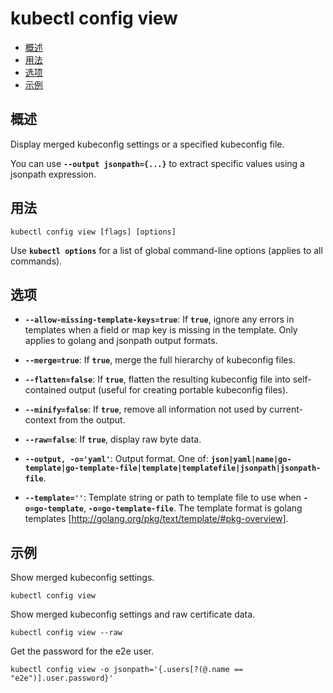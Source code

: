 # kubectl config view

+ [概述](#%E6%A6%82%E8%BF%B0)
+ [用法](#%E7%94%A8%E6%B3%95)
+ [选项](#%E9%80%89%E9%A1%B9)
+ [示例](#%E7%A4%BA%E4%BE%8B)

## 概述

Display merged kubeconfig settings or a specified kubeconfig file.

You can use **`--output jsonpath={...}`** to extract specific values using a jsonpath expression.

## 用法

```
kubectl config view [flags] [options]
```

Use **`kubectl options`** for a list of global command-line options (applies to all commands).

## 选项

+ **`--allow-missing-template-keys=true`**: 
If **`true`**, ignore any errors in templates when a field or map key is missing in the template.
Only applies to golang and jsonpath output formats.

+ **`--merge=true`**: 
If **`true`**, merge the full hierarchy of kubeconfig files.

+ **`--flatten=false`**: 
If **`true`**, flatten the resulting kubeconfig file into self-contained output (useful for creating portable kubeconfig files).

+ **`--minify=false`**: 
If **`true`**, remove all information not used by current-context from the output.

+ **`--raw=false`**: 
If **`true`**, display raw byte data.

+ **`--output, -o='yaml'`**: 
Output format.
One of: **`json|yaml|name|go-template|go-template-file|template|templatefile|jsonpath|jsonpath-file`**.

+ **`--template=''`**: 
Template string or path to template file to use when **`-o=go-template`**, **`-o=go-template-file`**.
The template format is golang templates [http://golang.org/pkg/text/template/#pkg-overview].

## 示例

Show merged kubeconfig settings.
```
kubectl config view
```

Show merged kubeconfig settings and raw certificate data.
```
kubectl config view --raw
```

Get the password for the e2e user.
```
kubectl config view -o jsonpath='{.users[?(@.name == "e2e")].user.password}'
```


